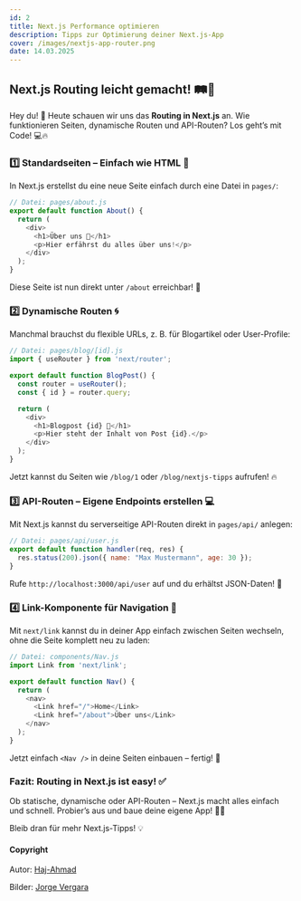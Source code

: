 ```yaml
---
id: 2
title: Next.js Performance optimieren
description: Tipps zur Optimierung deiner Next.js-App
cover: /images/nextjs-app-router.png
date: 14.03.2025
---
```


## Next.js Routing leicht gemacht! 🛤️🚀

Hey du! 👋 Heute schauen wir uns das **Routing in Next.js** an. Wie funktionieren Seiten, dynamische Routen und API-Routen? Los geht’s mit Code! 💻🔥

### 1️⃣ Standardseiten – Einfach wie HTML 📄
In Next.js erstellst du eine neue Seite einfach durch eine Datei in `pages/`:

```js
// Datei: pages/about.js
export default function About() {
  return (
    <div>
      <h1>Über uns 📜</h1>
      <p>Hier erfährst du alles über uns!</p>
    </div>
  );
}
```

Diese Seite ist nun direkt unter `/about` erreichbar! 🚀

### 2️⃣ Dynamische Routen 🌀
Manchmal brauchst du flexible URLs, z. B. für Blogartikel oder User-Profile:

```js
// Datei: pages/blog/[id].js
import { useRouter } from 'next/router';

export default function BlogPost() {
  const router = useRouter();
  const { id } = router.query;

  return (
    <div>
      <h1>Blogpost {id} 📝</h1>
      <p>Hier steht der Inhalt von Post {id}.</p>
    </div>
  );
}
```

Jetzt kannst du Seiten wie `/blog/1` oder `/blog/nextjs-tipps` aufrufen! 🔥

### 3️⃣ API-Routen – Eigene Endpoints erstellen 💻
Mit Next.js kannst du serverseitige API-Routen direkt in `pages/api/` anlegen:

```js
// Datei: pages/api/user.js
export default function handler(req, res) {
  res.status(200).json({ name: "Max Mustermann", age: 30 });
}
```

Rufe `http://localhost:3000/api/user` auf und du erhältst JSON-Daten! 🔄

### 4️⃣ Link-Komponente für Navigation 🔗
Mit `next/link` kannst du in deiner App einfach zwischen Seiten wechseln, ohne die Seite komplett neu zu laden:

```js
// Datei: components/Nav.js
import Link from 'next/link';

export default function Nav() {
  return (
    <nav>
      <Link href="/">Home</Link>
      <Link href="/about">Über uns</Link>
    </nav>
  );
}
```

Jetzt einfach `<Nav />` in deine Seiten einbauen – fertig! 🎉

### Fazit: Routing in Next.js ist easy! ✅
Ob statische, dynamische oder API-Routen – Next.js macht alles einfach und schnell. Probier’s aus und baue deine eigene App! 🚀🔥

Bleib dran für mehr Next.js-Tipps! 💡



#### Copyright 

Autor: [Haj-Ahmad](https://www.github.com/bugixtix) 

Bilder: [Jorge Vergara](https://jorgevergara.co/blog/nextjs-app-router/)

